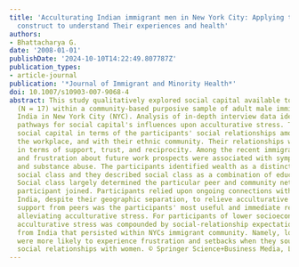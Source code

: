 ```yaml
---
title: 'Acculturating Indian immigrant men in New York City: Applying the social capital
  construct to understand Their experiences and health'
authors:
- Bhattacharya G.
date: '2008-01-01'
publishDate: '2024-10-10T14:22:49.807787Z'
publication_types:
- article-journal
publication: '*Journal of Immigrant and Minority Health*'
doi: 10.1007/s10903-007-9068-4
abstract: This study qualitatively explored social capital available to individuals
  (N = 17) within a community-based purposive sample of adult male immigrants from
  India in New York City (NYC). Analysis of in-depth interview data identified possible
  pathways for social capital's influences upon acculturative stress. The study defined
  social capital in terms of the participants' social relationships among peers, in
  the workplace, and with their ethnic community. Their relationships were assessed
  in terms of support, trust, and reciprocity. Among the recent immigrants, hopelessness
  and frustration about future work prospects were associated with symptoms of depression
  and substance abuse. The participants identified wealth as a distinct marker of
  social class and they described social class as a combination of education and occupation.
  Social class largely determined the particular peer and community networks each
  participant joined. Participants relied upon ongoing connections with family in
  India, despite their geographic separation, to relieve acculturative stress. Social
  support from peers was the participants' most useful and immediate resource for
  alleviating acculturative stress. For participants of lower socioeconomic status,
  acculturative stress was compounded by social-relationship expectations and norms
  from India that persisted within NYCs immigrant community. Namely, lower-SES participants
  were more likely to experience frustration and setbacks when they sought out intimate
  social relationships with women. © Springer Science+Business Media, LLC 2007.
---
```


